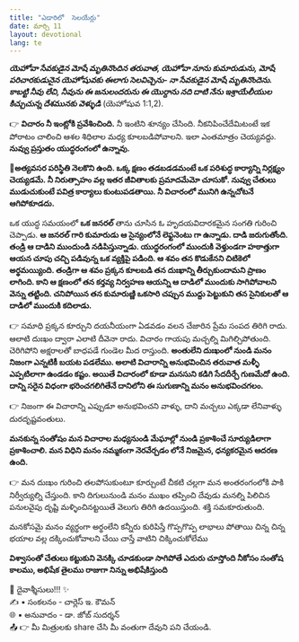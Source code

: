 ```yaml
---
title: "ఎడారిలో  సెలయేర్లు"
date: మార్చి 11
layout: devotional
lang: te
---
```


***యెహోవా సేవకుడైన మోషే మృతినొందిన తరువాత, యెహోవా నూను కుమారుడును, మోషే పరిచారకుడునైన యెహోషువకు ఈలాగు సెలవిచ్చెను- నా సేవకుడైన మోషే మృతినొందెను. కాబట్టి నీవు లేచి, నీవును ఈ జనులందరును ఈ యొర్దాను నది దాటి నేను ఇశ్రాయేలీయుల కిచ్చుచున్న దేశమునకు వెళ్ళుడి*** (యెహోషువ 1:1,2). 

👉 **విచారం నీ ఇంట్లోకి ప్రవేశించింది.**
 నీ ఇంటిని శూన్యం చేసింది. నీకనిపించేదేమిటంటే ఇక పోరాటం చాలించి ఆశల శిధిలాల మధ్య కూలబడిపోవాలని. ఇలా ఎంతమాత్రం చెయ్యవద్దు. **నువ్వు ప్రస్తుతం యుద్ధరంగంలో ఉన్నావు.**

**📖అత్యవసర పరిస్థితి నెలకొని ఉంది. ఒక్క క్షణం తడబడడమంటే ఒక పరిశుద్ధ కార్యాన్ని నిర్లక్ష్యం చెయ్యడమే. నీ నిరుత్సాహం వల్ల ఇతర జీవితాలకు ప్రమాదమేమో చూసుకో. నువ్వు చేతులు ముడుచుకుంటే పవిత్ర కార్యాలు కుంటుపడతాయి. నీ విచారంలో మునిగి ఉన్నచోటనే ఆగిపోకూడదు.**

ఒక యుద్ధ సమయంలో **ఒక జనరల్** తాను చూసిన ఓ హృదయవిదారకమైన సంగతి గురించి చెప్పాడు. 
**ఆ జనరల్ గారి కుమారుడు ఆ సైన్యంలోనే లెఫ్టనెంటు గా ఉన్నాడు. దాడి జరుగుతోంది. తండ్రి ఆ దాడిని ముందుండి నడిపిస్తున్నాడు. యుద్ధరంగంలో ముందుకి వెళ్తుండగా హఠాత్తుగా ఆయన చూపు చచ్చి పడివున్న ఒక వ్యక్తిపై పడింది. ఆ శవం తన కొడుకేనని చిటికెలో అర్థమయ్యింది. తండ్రిగా ఆ శవం ప్రక్కన కూలబడి తన దుఃఖాన్ని తీర్చుకుందామని ప్రాణం లాగింది. కాని ఆ క్షణంలో తన కర్తవ్య నిర్వహణ ఆయన్ని ఆ దాడిలో ముందుకు సాగిపోవాలని వెన్ను తట్టింది. చనిపోయిన తన కుమారుణ్ణి ఒకసారి చప్పున ముద్దు పెట్టుకుని తన సైనికులతో ఆ దాడిలో ముందుకి కదిలాడు.**

👉 సమాధి ప్రక్కన కూర్చుని దయనీయంగా ఏడవడం వలన చేజారిన ప్రేమ సంపద తిరిగి రాదు. ఆలాటి దుఃఖం ద్వారా ఎలాటి దీవెనా రాదు. విచారం గాయపు మచ్చల్ని మిగిల్చిపోతుంది. చెరిగిపోని అక్షరాలతో బాధపడే గుండెల మీద రాస్తుంది. 
**అంతులేని దుఃఖంలో నుండి మనం నిజంగా ఎన్నటికీ బయట పడలేము. అలాటి విచారాన్ని అనుభవించిన తరువాత మళ్ళీ ఎప్పటిలాగా ఉండడం కష్టం. అయితే విచారంలో కూడా మనసుని కడిగి సేదదీర్చే గుణమేదో ఉంది. దాన్ని సరైన విధంగా భరించగలిగితేనే దానిలోని ఈ సుగుణాన్ని మనం అనుభవించగలం.**

👉 నిజంగా ఈ విచారాన్ని ఎప్పుడూ అనుభవించని వాళ్ళు, దాని మచ్చలు ఎక్కడా లేనివాళ్ళు దురదృష్టవంతులు. 

**మనకున్న సంతోషం మన విచారాల మధ్యనుండి మేఘాల్లో నుండి ప్రకాశించే సూర్యుడిలాగా ప్రకాశించాలి. మన విధిని మనం నమ్మకంగా నెరవేర్చడం లోనే నిజమైన, ధన్యకరమైన ఆదరణ ఉంది.**

👉 మన దుఃఖం గురించి తలపోసుకుంటూ కూర్చుంటే చీకటి చల్లగా మన అంతరంగంలోకి పాకి నిర్వీర్యుల్ని చేస్తుంది. కాని దిగులునుండి మనం ముఖం తప్పించి దేవుడు మనల్ని పిలిచిన పనులవైపు దృష్టి మళ్ళించినట్టయితే వెలుగు తిరిగి ఉదయిస్తుంది. శక్తి సమకూరుతుంది.

మనకోసమై మనం వ్యర్థంగా అర్థంలేని కన్నీరు కురిపిస్తే గొప్పగొప్ప లాభాలు పోతాయి చిన్న చిన్న భయాల వల్ల దక్కించుకోవాలని చేయి చాస్తే వాటిని చిక్కించుకోలేము

**విశ్వాసంతో చేతులు కట్టుకుని వెనక్కి చూడకుండా సాగిపోతే ఎదురు చూస్తోంది నీకోసం సంతోష కాలము, అభిషేక తైలము రాజుగా నిన్ను అభిషేకిస్తుంది**

<div class="blessing">🙏 <span class="bless-text">దైవాశ్శీసులు!!!</span> ✨</div>

<div class="credit">✍️ <span class="credit-text">▪ సంకలనం - చార్లెస్ ఇ. కౌమన్</span></div>
<div class="credit">🌐 <span class="credit-text">▪ అనువాదం - డా. జోబ్ సుదర్శన్</span></div>


<div class="share">📤 👉 <span class="share-text">మీ మిత్రులకు share చేసి మీ వంతుగా దేవుని పని చేయండి.</span></div>
